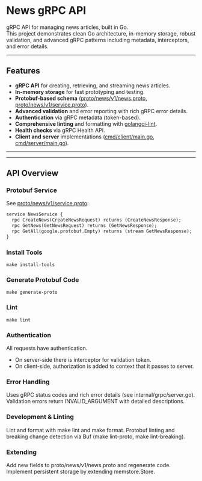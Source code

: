 # News gRPC API

gRPC API for managing news articles, built in Go.  
This project demonstrates clean Go architecture, in-memory storage, robust validation, and advanced gRPC patterns including metadata, interceptors, and error details.

---

## Features

- **gRPC API** for creating, retrieving, and streaming news articles.
- **In-memory storage** for fast prototyping and testing.
- **Protobuf-based schema** ([proto/news/v1/news.proto](proto/news/v1/news.proto), [proto/news/v1/service.proto](proto/news/v1/service.proto)).
- **Advanced validation** and error reporting with rich gRPC error details.
- **Authentication** via gRPC metadata (token-based).
- **Comprehensive linting** and formatting with [golangci-lint](https://golangci-lint.run/).
- **Health checks** via gRPC Health API.
- **Client and server** implementations ([cmd/client/main.go](cmd/client/main.go), [cmd/server/main.go](cmd/server/main.go)).

---


---

## API Overview

### Protobuf Service

See [proto/news/v1/service.proto](proto/news/v1/service.proto):

```proto
service NewsService {
  rpc CreateNews(CreateNewsRequest) returns (CreateNewsResponse);
  rpc GetNews(GetNewsRequest) returns (GetNewsResponse);
  rpc GetAll(google.protobuf.Empty) returns (stream GetNewsResponse);
}
```

### Install Tools
```
make install-tools
```

### Generate Protobuf Code
```
make generate-proto
```

### Lint 
```
make lint
```



### Authentication
All requests have authentication.
- On server-side there is interceptor for validation token.
- On client-side, authorization is added to context that it passes to server.


### Error Handling
Uses gRPC status codes and rich error details (see internal/grpc/server.go).
Validation errors return INVALID_ARGUMENT with detailed descriptions.

### Development & Linting
Lint and format with make lint and make format.
Protobuf linting and breaking change detection via Buf (make lint-proto, make lint-breaking).


### Extending
Add new fields to proto/news/v1/news.proto and regenerate code.
Implement persistent storage by extending memstore.Store.
